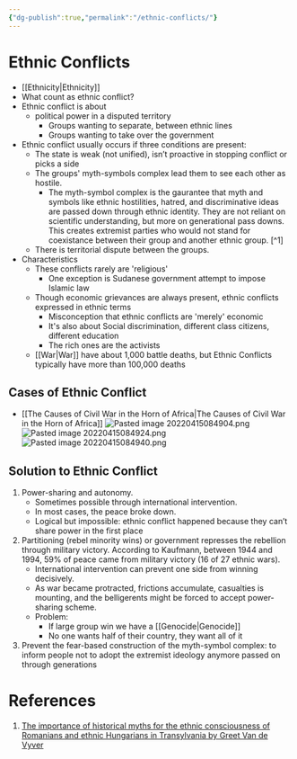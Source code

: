 ```yaml
---
{"dg-publish":true,"permalink":"/ethnic-conflicts/"}
---
```


# Ethnic Conflicts


- [[Ethnicity\|Ethnicity]]
- What count as ethnic conflict?
- Ethnic conflict is about
    - political power in a disputed territory
        - Groups wanting to separate, between ethnic lines
        - Groups wanting to take over the government
- Ethnic conflict usually occurs if three conditions are present:
    - The state is weak (not unified), isn’t proactive in stopping conflict or picks a side
    - The groups' myth-symbols complex lead them to see each other as hostile.
		- The myth-symbol complex is the gaurantee that myth and symbols like ethnic hostilities, hatred, and discriminative ideas are passed down through ethnic identity. They are not reliant on scientific understanding, but more on generational pass downs. This creates extremist parties who would not stand for coexistance between their group and another ethnic group. [^1]
    - There is territorial dispute between the groups.
- Characteristics
    - These conflicts rarely are 'religious'
		- One exception is Sudanese government attempt to impose Islamic law
	- Though economic grievances are always present, ethnic conflicts expressed in ethnic terms
		- Misconception that ethnic conflicts are 'merely' economic
		- It's also about Social discrimination, different class citizens, different education
		- The rich ones are the activists
	- [[War\|War]] have about 1,000 battle deaths, but Ethnic Conflicts typically have more than 100,000 deaths
## Cases of Ethnic Conflict

- [[The Causes of Civil War in the Horn of Africa\|The Causes of Civil War in the Horn of Africa]]
![Pasted image 20220415084904.png](/img/user/assets/Ethnic%20Conflicts/Pasted%20image%2020220415084904.png)
![Pasted image 20220415084924.png](/img/user/assets/Ethnic%20Conflicts/Pasted%20image%2020220415084924.png)
![Pasted image 20220415084940.png](/img/user/assets/Ethnic%20Conflicts/Pasted%20image%2020220415084940.png)
## Solution to Ethnic Conflict
1. Power-sharing and autonomy.
    - Sometimes possible through international intervention.
    - In most cases, the peace broke down.
    - Logical but impossible: ethnic conflict happened because they can’t share power in the first place
2. Partitioning (rebel minority wins) or government represses the rebellion through military victory. According to Kaufmann, between 1944 and 1994, 59% of peace came from military victory (16 of 27 ethnic wars).
    - International intervention can prevent one side from winning decisively.
    - As war became protracted, frictions accumulate, casualties is mounting, and the belligerents might be forced to accept power-sharing scheme.
    - Problem:
        - If large group win we have a [[Genocide\|Genocide]]
        - No one wants half of their country, they want all of it
3. Prevent the fear-based construction of the myth-symbol complex: to inform people not to adopt the extremist ideology anymore passed on through generations
# References
1. [The importance of historical myths for the ethnic consciousness of Romanians and ethnic Hungarians in Transylvania by Greet Van de Vyver](https://doi.org/10.1007/BF00245775)